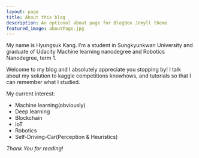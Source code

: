 ```yaml
---
layout: page
title: About this blog
description: An optional about page for BlogBox Jekyll theme
featured_image: aboutPage.jpg
---
```


My name is Hyungsuk Kang. I’m a student in Sungkyunkwan University and graduate of Udacity Machine learning nanodegree and Robotics Nanodegree, term 1.

Welcome to my blog and I absolutely appreciate you stopping by! I talk about my solution to kaggle competitions knowhows, and tutorials so that I can remember what I studied.

My current interest:

- Machine learning(obviously)
- Deep learning
- Blockchain
- IoT
- Robotics
- Self-Driving-Car(Perception & Heuristics)

*Thank You for reading!*

